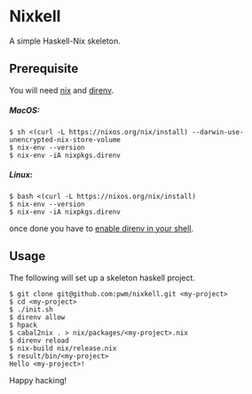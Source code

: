 # Nixkell

A simple Haskell-Nix skeleton.

## Prerequisite

You will need [nix](https://nixos.org/) and [direnv](https://direnv.net/).

##### MacOS:

```
$ sh <(curl -L https://nixos.org/nix/install) --darwin-use-unencrypted-nix-store-volume
$ nix-env --version
$ nix-env -iA nixpkgs.direnv
```

##### Linux:

```
$ bash <(curl -L https://nixos.org/nix/install)
$ nix-env --version
$ nix-env -iA nixpkgs.direnv
```

once done you have to [enable direnv in your shell](https://direnv.net/docs/hook.html).

## Usage

The following will set up a skeleton haskell project.

```
$ git clone git@github.com:pwm/nixkell.git <my-project>
$ cd <my-project>
$ ./init.sh
$ direnv allow
$ hpack
$ cabal2nix . > nix/packages/<my-project>.nix
$ direnv reload
$ nix-build nix/release.nix
$ result/bin/<my-project>
Hello <my-project>!
```

Happy hacking!
